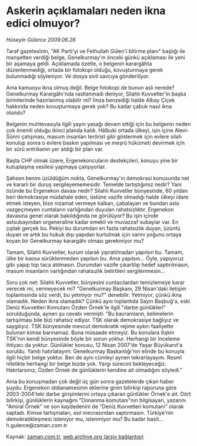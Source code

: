 # Askerin açıklamaları neden ikna edici olmuyor?

*Hüseyin Gülerce 2009.06.26*

<tr><td class="metin" colspan="2" style="padding-top: 20px; padding-left: 5px; padding-right: 10px;">Taraf gazetesinin, "AK Parti'yi ve Fethullah Gülen'i bitirme planı" başlığı ile manşetten verdiği belge, Genelkurmay'ın önceki günkü açıklaması ile yeni bir aşamaya geldi. Açıklamada özetle, o belgenin karargâhta düzenlenmediği, ortada bir fotokopi olduğu, kovuşturmaya gerek bulunmadığı söyleniyor. Ve dosya sivil savcıya gönderiliyor.</td></tr><tr><td class="metin" colspan="2" style="padding-top: 20px; padding-left: 5px; padding-right: 10px;"><p> Ama kamuoyu ikna olmuş değil. Belge fotokopi de bunun aslı nerede? Genelkurmay Karargâhı'nda rastlanmadı deniyor, Silahlı Kuvvetler'in başka birimlerinde hazırlanmış olabilir mi? İmza benzediği halde Albay Çiçek hakkında neden kovuşturmaya gerek yok? Bu kadar çabuk nasıl ikna olundu?
<p> Belgenin muhtevasıyla ilgili yayın yasağı devam ettiği için bu belgenin neden çok önemli olduğu ikinci planda kaldı. Hâlbuki ortada ülkeyi, işin içine Alevi-Sünni çatışması, masum insanları terörist gibi göstermek için evlere silah konulup sonra o evlere baskın yapılması ve meşrû hükümeti devirmek için bir sürü entrikanın yer aldığı bir plan var.
<p>Başta CHP olmak üzere, Ergenekoncuların destekçileri, konuyu yine bir kutuplaşma vesilesi yapmaya çalışıyorlar.
<p>Şahsen benim üzüldüğüm nokta, Genelkurmay'ın demokrasi konusunda net ve kararlı bir duruş sergileyememesidir. Temelde tartıştığımız nedir? Yani özünde bu Ergenekon davası nedir? Silahlı Kuvvetler bünyesinde, 60 yıldan beri demokrasiye müdahale eden, üstüne vazife olmadığı halde ülkeyi idare etmek isteyen, bize nizamat vermeye kalkan, çabalayan ve bundan asla vazgeçmeyen cuntaların varlığından duyulan rahatsızlıktır. Ergenekon davasına genel olarak bakıldığında ne görülüyor? Bu işin içinde astsubayından orgeneraline kadar emekli ve muvazzaf subaylar var. En çıplak gerçek bu. Pekiyi bu durumdan en fazla rahatsızlık duyan, üzüntü duyan ve artık bu hukuk dışı yapıdan kurtulmak için varını yoğunu ortaya koyan bir Genelkurmay karargâhı olması gerekmiyor mu?
<p>Tamam, Silahlı Kuvvetler, kurum olarak yıpratılmadan yapılsın bu. Tamam, ülke bir kaosa sürüklenmeden yapılsın bu. Ama yapılsın... Öyle, yapıyoruz gibi yapıp top taca atılmasın. Durumdan vazife çıkartılıp hedef saptırılmasın, masum insanların varlığından rahatsızlık belirtileri sergilenmesin...
<p>Soru çok net: Silahlı Kuvvetler, bünyesini cuntacılardan temizlemeye karar verecek mi, vermeyecek mi? "Genelkurmay Başkanı, 29 Nisan'daki iletişim toplantısında söz verdi, bu yetmiyor mu?" denebilir. Yetmiyor, çünkü ikna olamadık. Neden ikna olamadık? Çünkü aynı toplantıda Sayın Başbuğ'a, eski Deniz Kuvvetleri Komutanı Özden Örnek'le ilgili "darbe günlükleri" sorulduğunda, aynen şu cevabı vermişti: "Bu kavramların, kelimelerin tartışılması bile bizi rahatsız ediyor. TSK olarak demokrasiye bağlıyız ve saygılıyız. TSK bünyesinde mevcut demokratik rejime aykırı faaliyette bulunan kimse barınamaz. Buna müsaade etmeyiz. Bu konulara ilişkin TSK'nın kendi bünyesinde böyle bir sorun yoktur. Herhangi bir inceleme ihtiyacı da yoktur. Günlükler konusu, 12 Nisan 2007'de Yaşar Büyükanıt'a soruldu. Yanıtı hatırlatayım: Genelkurmay Başkanlığı'nın elinde bu konuyla ilgili hiçbir belge yoktur. Ben de aynı cümleyi aynen tekrarlayayım. Resmî nitelikte herhangi bir belge bizde yok. Yargı sürecini bekleyeceğiz. Hatırlarsınız, Özden Örnek de günlüklerin kendine ait olmadığını söyledi."
<p>Ama bu konuşmadan çok değil üç gün sonra gazetelerde çıkan haber şuydu: Ergenekon iddianamesinin eklerine giren bilirkişi raporuna göre 2003-2004'teki darbe girişimlerini ortaya çıkaran günlükler Örnek'e ait. Dört bilirkişi, günlüklerin kaynağını "Donanma komutanı"nın bilgisayarı, yazarını "Amiral Örnek" ve son kaydedenini de "Deniz Kuvvetleri komutanı" olarak saptadı. Kimse tartışmaları, asıl mecrasından saptırmasın. Türkiye'nin demokratikleşmesi isteniyor mu, istenmiyor mu? Bu kadar basit... h.gulerce@zaman.com.tr<br/></p></p></p></p></p></p></p></td></tr>

Kaynak: [zaman.com.tr](http://zaman.com.tr/yazar.do?yazino=862975), [web.archive.org (arşiv bağlantısı)](http://web.archive.org/web/20090923095032/http://www.zaman.com.tr:80/yazar.do?yazino=862975)
